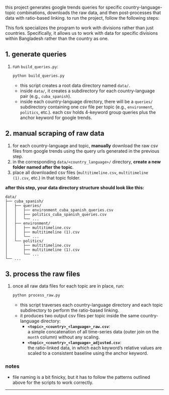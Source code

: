 this project generates google trends queries for specific country-language-topic combinations, downloads the raw data, and then post-processes that data with ratio-based linking. to run the project, follow the following steps:

This fork specializes the program to work with divisions rather than just countries. Specifically, it allows us to work with data for specific divisions within Bangladesh rather than the country as one. 

## 1. generate queries

1. run `build_queries.py`:

    ```bash
    python build_queries.py
    ```

    - this script creates a root data directory named `data/`.
    - inside `data/`, it creates a subdirectory for each country-language pair (e.g., `cuba_spanish`).
    - inside each country-language directory, there will be a `queries/` subdirectory containing one csv file per topic (e.g., `environment`, `politics`, etc.). each csv holds 4-keyword group queries plus the anchor keyword for google trends.


## 2. manual scraping of raw data

1. for each country-language and topic, **manually** download the raw csv files from google trends using the query urls generated in the previous step.
2. in the corresponding `data/<country_language>/` directory, **create a new folder named after the topic**.
3. place all downloaded csv files (`multitimeline.csv`, `multitimeline (1).csv`, etc.) in that topic folder.

**after this step, your data directory structure should look like this:**

```
data/
├── cuba_spanish/
│   ├── queries/
│   │   ├── environment_cuba_spanish_queries.csv
│   │   ├── politics_cuba_spanish_queries.csv
│   │   └── ...
│   ├── environment/
│   │   ├── multitimeline.csv
│   │   ├── multitimeline (1).csv
│   │   └── ...
│   └── politics/
│       ├── multitimeline.csv
│       ├── multitimeline (1).csv
│       └── ...
└── ...
```


## 3. process the raw files

1. once all raw data files for each topic are in place, run:

    ```bash
    python process_raw.py
    ```

    - this script traverses each country-language directory and each topic subdirectory to perform the ratio-based linking. 
    - it produces two output csv files per topic inside the same country-language directory:
      - **`<topic>_<country>_<language>_raw.csv`**:  
         a simple concatenation of all time-series data (outer join on the `month` column) without any scaling.
      - **`<topic>_<country>_<language>_adjusted.csv`**:  
         the ratio-linked data, in which each keyword’s relative values are scaled to a consistent baseline using the anchor keyword. 



### notes

- file naming is a bit finicky, but it has to follow the patterns outlined above for the scripts to work correctly.

---
